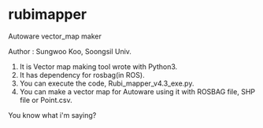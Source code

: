 # rubimapper
Autoware vector_map maker

Author : Sungwoo Koo, Soongsil Univ.

1. It is Vector map making tool wrote with Python3.
2. It has dependency for rosbag(in ROS).
3. You can execute the code, Rubi_mapper_v4.3_exe.py.
4. You can make a vector map for Autoware using it with ROSBAG file, SHP file or Point.csv.

You know what i'm saying?
